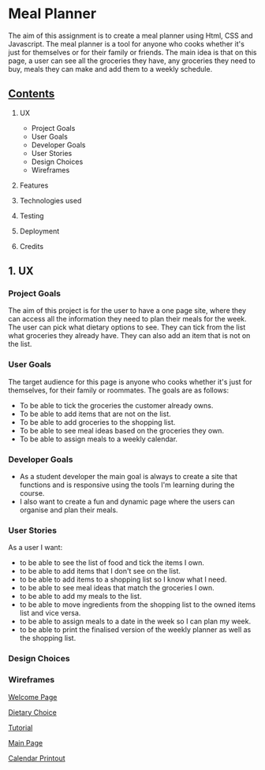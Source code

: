 
# Meal Planner

The aim of this assignment is to create a meal planner using Html, CSS and Javascript. The meal planner is a tool for anyone who cooks whether it's just for themselves or for their family or friends. The main idea is that on this page, a user can see all the groceries they have, any groceries they need to buy, meals they can make and add them to a weekly schedule.

## <ins> Contents </ins>
1. UX
    * Project Goals
    * User Goals
    * Developer Goals
    * User Stories
    * Design Choices
    * Wireframes
      
2. Features
3. Technologies used
4. Testing
5. Deployment
6. Credits


## 1. UX

### Project Goals

The aim of this project is for the user to have a one page site, where they can access all the information they need to plan their meals for the week. The user can pick what dietary options to see. They can tick from the list what groceries they already have. They can also add an item that is not on the list. 

### User Goals

The target audience for this page is anyone who cooks whether it's just for themselves, for their family or roommates. The goals are as follows:

- To be able to tick the groceries the customer already owns.
- To be able to add items that are not on the list.
- To be able to add groceries to the shopping list.
- To be able to see meal ideas based on the groceries they own.
- To be able to assign meals to a weekly calendar.

### Developer Goals

- As a student developer the main goal is always to create a site that functions and is responsive using the tools I'm learning during the course.
- I also want to create a fun and dynamic page where the users can organise and plan their meals.

### User Stories

As a user I want:

- to be able to see the list of food and tick the items I own.
- to be able to add items that I don't see on the list.
- to be able to add items to a shopping list so I know what I need.
- to be able to see meal ideas that match the groceries I own.
- to be able to add my meals to the list.
- to be able to move ingredients from the shopping list to the owned items list and vice versa.
- to be able to assign meals to a date in the week so I can plan my week.
- to be able to print the finalised version of the weekly planner as well as the shopping list.

### Design Choices

 ### Wireframes

 [Welcome Page](./wireframes/landing_page.png)

 [Dietary Choice](./wireframes/diet_choice.png)

 [Tutorial](./wireframes/tutorial.png)
  
 [Main Page](./wireframes/main_page.png)

 [Calendar Printout](./wireframes/calendar_printout.png)